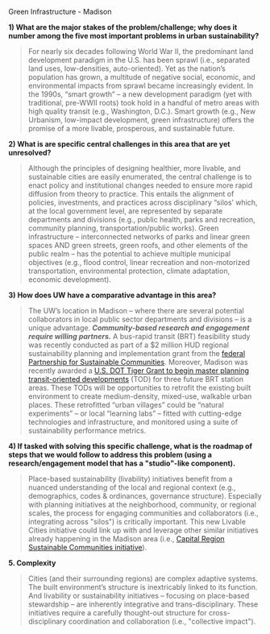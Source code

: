Green Infrastructure - Madison

__1) What are the major stakes of the problem/challenge; why does it number among the five most important problems in urban sustainability?__
>For nearly six decades following World War II, the predominant land development paradigm in the U.S. has been sprawl (i.e., separated land uses, low-densities, auto-oriented).  Yet as the nation’s population has grown, a multitude of negative social, economic, and environmental impacts from sprawl became increasingly evident.  In the 1990s, “smart growth” – a new development paradigm (yet with traditional, pre-WWII roots) took hold in a handful of metro areas with high quality transit (e.g., Washington, D.C.).  Smart growth (e.g., New Urbanism, low-impact development, green infrastructure) offers the promise of a more livable, prosperous, and sustainable future.

__2) What is are specific central challenges in this area that are yet unresolved?__
>Although the principles of designing healthier, more livable, and sustainable cities are easily enumerated, the central challenge is to enact policy and institutional changes needed to ensure more rapid diffusion from theory to practice.  This entails the alignment of policies, investments, and practices across disciplinary “silos’ which, at the local government level, are represented by separate departments and divisions (e.g., public health, parks and recreation, community planning, transportation/public works).  Green infrastructure – interconnected networks of parks and linear green spaces AND green streets, green roofs, and other elements of the public realm – has the potential to achieve multiple municipal objectives (e.g., flood control, linear recreation and non-motorized transportation, environmental protection, climate adaptation, economic development). 

__3) How does UW have a comparative advantage in this area?__ 
>The UW’s location in Madison – where there are several potential collaborators in local public sector departments and divisions – is a unique advantage.  ___Community-based research and engagement require willing partners.___  A bus-rapid transit (BRT) feasibility study was recently conducted as part of a $2 million HUD regional sustainability planning and implementation grant from the [federal Partnership for Sustainable Communities](http://urpl.wisc.edu/people/lagro/LaGro_CRSC%20Best%20Practices_final.pdf).   Moreover, Madison was recently awarded a [U.S. DOT Tiger Grant to begin master planning transit-oriented developments](  http://www.capitalregionscrpg.org/?p=1830) (TOD) for three future BRT station areas.   These TODs will be opportunities to retrofit the existing built environment to create medium-density, mixed-use, walkable urban places.  These retrofitted “urban villages” could be “natural experiments” – or local “learning labs” – fitted with cutting-edge technologies and infrastructure, and monitored using a suite of sustainability performance metrics.

__4) If tasked with solving this specific challenge, what is the roadmap of steps that we would follow to address this problem (using a research/engagement model that has a "studio"-like component).__  
>Place-based sustainability (livability) initiatives benefit from a nuanced understanding of the local and regional context (e.g., demographics, codes & ordinances, governance structure).  Especially with planning initiatives at the neighborhood, community, or regional scales, the process for engaging communities and collaborators (i.e., integrating across "silos") is critically important.  This new Livable Cities initiative could link up with and leverage other similar initiatives already happening in the Madison area (i.e., [Capital Region Sustainable Communities initiative](http://www.capitalregionscrpg.org/)). 

__5.  Complexity__
>Cities (and their surrounding regions) are complex adaptive systems.  The built environment’s structure is inextricably linked to its function.  And livability or sustainability initiatives – focusing on place-based stewardship – are inherently integrative and trans-disciplinary.  These initiatives require a carefully thought-out structure for cross-disciplinary coordination and collaboration (i.e., "collective impact").
